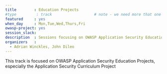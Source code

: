 ```yaml
---
title        : Education Projects
#type         : track                   # note - we need more that one session before making this a track
featured     : yes
when_day     : Mon,Tue,Wed,Thurs,Fri
owasp-project: yes
session_slack:
description  : Sessions focusing on OWASP Application Security Education Projects, especially the Application Security Curriculum Project 
organizers   :
  - Adrian Winckles, John Dileo
---
```


This track is focused on OWASP Application Security Education Projects, especially the Application Security Curriculum Project 
